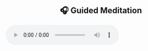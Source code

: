 <!DOCTYPE html>
<html lang="en">
<head>
  <meta charset="UTF-8" />
  <meta name="viewport" content="width=device-width, initial-scale=1.0" />
  <link rel="stylesheet" href="https://cdn.plyr.io/3.7.8/plyr.css" />
  <title>Guided Meditation</title>
</head>
<body>
  <h2 style="text-align:center;">🎧 Guided Meditation</h2>
  <audio id="player" controls>
    <source src="https://docs.google.com/uc?export=download&id=1pccjLjQkUyhhNOWZ_kG_v29NUqD7ukCk" type="audio/mp3" />
  </audio>

  <script src="https://cdn.plyr.io/3.7.8/plyr.polyfilled.js"></script>
  <script>
    const player = new Plyr('#player');
  </script>
</body>
</html>
